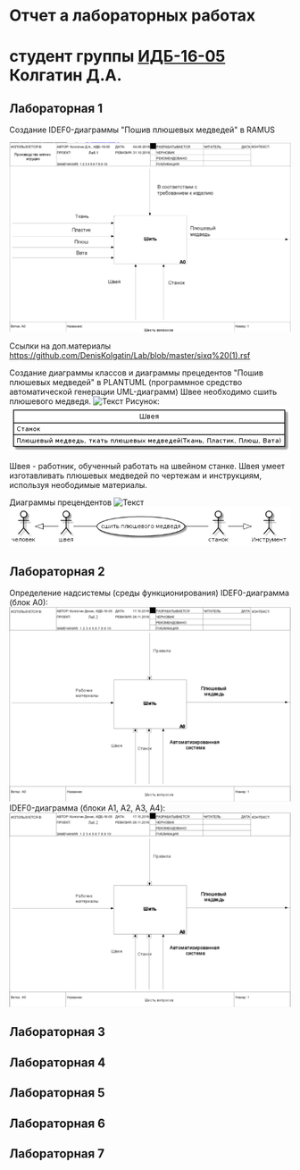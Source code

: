 # Отчет а лабораторных работах
# студент группы [ИДБ-16-05](https://github.com/stankin/design-2018/wiki/list-idb-16-05) Колгатин Д.А.

## Лабораторная 1

Создание IDEF0-диаграммы "Пошив плюшевых медведей" в RAMUS

![none](https://github.com/DenisKolgatin/Lab/blob/master/l1.png)

Ссылки на доп.материалы https://github.com/DenisKolgatin/Lab/blob/master/sixq%20(1).rsf

Создание диаграммы классов и диаграммы прецедентов "Пошив плюшевых медведей"
в PLANTUML (программное средство автоматической генерации UML-диаграмм)
Швее необходимо сшить плюшевого медведя.
![Текст](https://github.com/DenisKolgatin/Lab/blob/master/%D0%9A%D0%BE%D0%B4%20%D0%B4%D0%BB%D1%8F%20Plant)
Рисунок:
![none](https://github.com/DenisKolgatin/Lab/blob/master/LP0nIWD158Rhl5CyKYbuY1WlO6Szx0vcoMH7tcoma1G61C6Wu0L4AyjbCM1MerVuturympQncE6Vd-__YfcanacpN0HAywg-Sk8MN0IN4j_GQEgA-QN4PLsUnH25BsPLusbqAXAlXsOQ334mIkdbi5hHO1dZ7Hss-ZHcb_ZSh8nNNQF57Z_e2I_uqaUznnQTFc37-BRuWIxVkZbXOtkqkjOD.png)

Швея - работник, обученный работать на швейном станке. Швея умеет изготавливать плюшевых медведей
по чертежам и инструкциям, используя неободимые материалы.

Диаграммы прецендентов
![Текст](https://github.com/DenisKolgatin/Lab/blob/master/%D0%9A%D0%BE%D0%B4%20%D0%B4%D0%BB%D1%8F%20%D0%B4%D0%B8%D0%B0%D0%B3%D1%80%D0%B0%D0%BC%D0%BC)
![none](https://github.com/DenisKolgatin/Lab/blob/master/fL6nJiCm49thhpXrWg4I7u1GK-P8sPYjnBHMqnYTBsAWI506EY1O-GnKY8Ge3Rzm_YCkcA3k3BRlthtt_2oFFMcaUb4gFxVLXKQz09sJGxXIWudEvrDqTLMSkbAWivabemO9ehkCoAGKYX0T5WRteUizlzgRN7lpRyVId1EG0xJJ6K5XqUHaNQLYtkm8j8TXkEU6jzpoHiwFuUymZKD-vbsu.png)

## Лабораторная 2
Определение надсистемы (среды функционирования)
IDEF0-диаграмма (блок А0):
![Текст](https://github.com/DenisKolgatin/Lab/blob/master/%D0%91%D0%B5%D0%B7%D1%8B%D0%BC%D1%8F%D0%BD%D0%BD%D1%8B%D0%B9.png)
IDEF0-диаграмма (блоки A1, A2, A3, A4):
![Текст](https://github.com/DenisKolgatin/Lab/blob/master/%D0%91%D0%B5%D0%B7%D1%8B%D0%BC%D1%8F%D0%BD%D0%BD%D1%8B%D0%B9.png)

## Лабораторная 3

## Лабораторная 4

## Лабораторная 5

## Лабораторная 6

## Лабораторная 7

